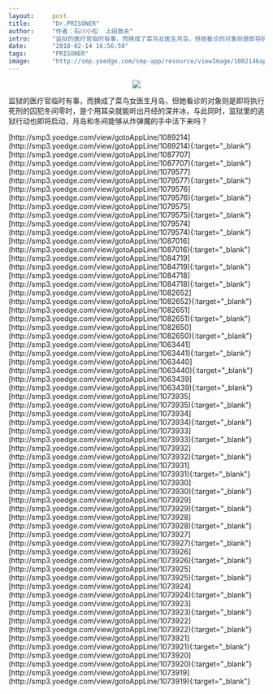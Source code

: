 ```yaml
---
layout:     post
title:      "Dr.PRISONER"
author:     "作者：石川小松  上田敦夫"
intro:      "监狱的医疗官临时有事，而换成了菜鸟女医生月岛，但她看诊的对象则是即将执行死刑的囚犯冬间零时，是个用耳朵就能听出月经的深井冰，与此同时，监狱里的逃狱行动也即将启动，月岛和冬间能够从炸弹魔的手中活下来吗？"
date:       "2018-02-14 16:56:50"
tags:       "PRISONER"
image:      "http://smp.yoedge.com/smp-app/resource/viewImage/1002146appline.png"
---
```

<div style="text-align: center">
<p><img src="http://smp.yoedge.com/smp-app/resource/viewImage/1002146appline.png"/></p>
</div>
<p class="post-meta">
<span>监狱的医疗官临时有事，而换成了菜鸟女医生月岛，但她看诊的对象则是即将执行死刑的囚犯冬间零时，是个用耳朵就能听出月经的深井冰，与此同时，监狱里的逃狱行动也即将启动，月岛和冬间能够从炸弹魔的手中活下来吗？</span>
</p>
[http://smp3.yoedge.com/view/gotoAppLine/1089214](http://smp3.yoedge.com/view/gotoAppLine/1089214){:target="_blank"}
[http://smp3.yoedge.com/view/gotoAppLine/1087707](http://smp3.yoedge.com/view/gotoAppLine/1087707){:target="_blank"}
[http://smp3.yoedge.com/view/gotoAppLine/1079577](http://smp3.yoedge.com/view/gotoAppLine/1079577){:target="_blank"}
[http://smp3.yoedge.com/view/gotoAppLine/1079576](http://smp3.yoedge.com/view/gotoAppLine/1079576){:target="_blank"}
[http://smp3.yoedge.com/view/gotoAppLine/1079575](http://smp3.yoedge.com/view/gotoAppLine/1079575){:target="_blank"}
[http://smp3.yoedge.com/view/gotoAppLine/1079574](http://smp3.yoedge.com/view/gotoAppLine/1079574){:target="_blank"}
[http://smp3.yoedge.com/view/gotoAppLine/1087016](http://smp3.yoedge.com/view/gotoAppLine/1087016){:target="_blank"}
[http://smp3.yoedge.com/view/gotoAppLine/1084719](http://smp3.yoedge.com/view/gotoAppLine/1084719){:target="_blank"}
[http://smp3.yoedge.com/view/gotoAppLine/1084718](http://smp3.yoedge.com/view/gotoAppLine/1084718){:target="_blank"}
[http://smp3.yoedge.com/view/gotoAppLine/1082652](http://smp3.yoedge.com/view/gotoAppLine/1082652){:target="_blank"}
[http://smp3.yoedge.com/view/gotoAppLine/1082651](http://smp3.yoedge.com/view/gotoAppLine/1082651){:target="_blank"}
[http://smp3.yoedge.com/view/gotoAppLine/1082650](http://smp3.yoedge.com/view/gotoAppLine/1082650){:target="_blank"}
[http://smp3.yoedge.com/view/gotoAppLine/1063441](http://smp3.yoedge.com/view/gotoAppLine/1063441){:target="_blank"}
[http://smp3.yoedge.com/view/gotoAppLine/1063440](http://smp3.yoedge.com/view/gotoAppLine/1063440){:target="_blank"}
[http://smp3.yoedge.com/view/gotoAppLine/1063439](http://smp3.yoedge.com/view/gotoAppLine/1063439){:target="_blank"}
[http://smp3.yoedge.com/view/gotoAppLine/1073935](http://smp3.yoedge.com/view/gotoAppLine/1073935){:target="_blank"}
[http://smp3.yoedge.com/view/gotoAppLine/1073934](http://smp3.yoedge.com/view/gotoAppLine/1073934){:target="_blank"}
[http://smp3.yoedge.com/view/gotoAppLine/1073933](http://smp3.yoedge.com/view/gotoAppLine/1073933){:target="_blank"}
[http://smp3.yoedge.com/view/gotoAppLine/1073932](http://smp3.yoedge.com/view/gotoAppLine/1073932){:target="_blank"}
[http://smp3.yoedge.com/view/gotoAppLine/1073931](http://smp3.yoedge.com/view/gotoAppLine/1073931){:target="_blank"}
[http://smp3.yoedge.com/view/gotoAppLine/1073930](http://smp3.yoedge.com/view/gotoAppLine/1073930){:target="_blank"}
[http://smp3.yoedge.com/view/gotoAppLine/1073929](http://smp3.yoedge.com/view/gotoAppLine/1073929){:target="_blank"}
[http://smp3.yoedge.com/view/gotoAppLine/1073928](http://smp3.yoedge.com/view/gotoAppLine/1073928){:target="_blank"}
[http://smp3.yoedge.com/view/gotoAppLine/1073927](http://smp3.yoedge.com/view/gotoAppLine/1073927){:target="_blank"}
[http://smp3.yoedge.com/view/gotoAppLine/1073926](http://smp3.yoedge.com/view/gotoAppLine/1073926){:target="_blank"}
[http://smp3.yoedge.com/view/gotoAppLine/1073925](http://smp3.yoedge.com/view/gotoAppLine/1073925){:target="_blank"}
[http://smp3.yoedge.com/view/gotoAppLine/1073924](http://smp3.yoedge.com/view/gotoAppLine/1073924){:target="_blank"}
[http://smp3.yoedge.com/view/gotoAppLine/1073923](http://smp3.yoedge.com/view/gotoAppLine/1073923){:target="_blank"}
[http://smp3.yoedge.com/view/gotoAppLine/1073922](http://smp3.yoedge.com/view/gotoAppLine/1073922){:target="_blank"}
[http://smp3.yoedge.com/view/gotoAppLine/1073921](http://smp3.yoedge.com/view/gotoAppLine/1073921){:target="_blank"}
[http://smp3.yoedge.com/view/gotoAppLine/1073920](http://smp3.yoedge.com/view/gotoAppLine/1073920){:target="_blank"}
[http://smp3.yoedge.com/view/gotoAppLine/1073919](http://smp3.yoedge.com/view/gotoAppLine/1073919){:target="_blank"}


